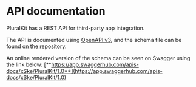 ﻿# API documentation

PluralKit has a REST API for third-party app integration. 

The API is documented using [OpenAPI v3](https://swagger.io/specification/), and the schema file can be found [on the repository](https://github.com/xSke/PluralKit/blob/master/PluralKit.API/openapi.yaml).

An online rendered version of the schema can be seen on Swagger using the link below:
[**https://app.swaggerhub.com/apis-docs/xSke/PluralKit/1.0**](https://app.swaggerhub.com/apis-docs/xSke/PluralKit/1.0)